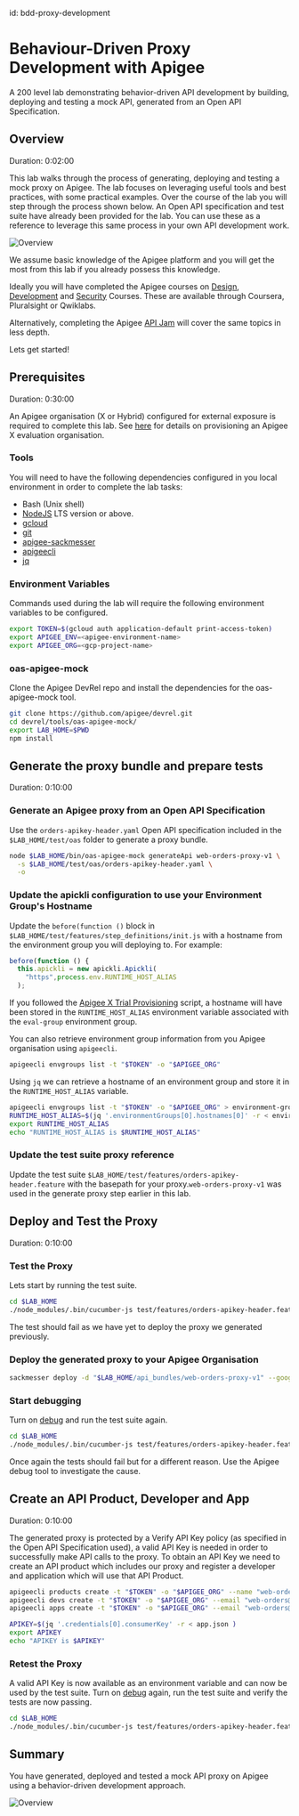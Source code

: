 id: bdd-proxy-development

# Behaviour-Driven Proxy Development with Apigee

A 200 level lab demonstrating behavior-driven API development by building,
deploying and testing a mock API, generated from an Open API Specification.

## Overview

Duration: 0:02:00

This lab walks through the process of generating, deploying and testing a mock
proxy on Apigee.
The lab focuses on leveraging useful tools and best practices, with some
practical examples. Over the course of the lab you will step through
the process shown below. An Open API specification and test suite have already
been provided for the lab. You can use these as a reference
to leverage this same process in your own API development work.

![Overview](assets/overview.png)

We assume basic knowledge of the Apigee platform and you will get the most
from this lab if you already possess this knowledge.

Ideally you will have completed the Apigee courses on
[Design](https://www.coursera.org/learn/api-design-apigee-gcp),
[Development](https://www.coursera.org/learn/api-development-apigee-gcp) and
[Security](https://www.coursera.org/learn/api-security-apigee-gcp) Courses.
These are available through Coursera, Pluralsight or Qwiklabs.

Alternatively, completing the Apigee
[API Jam](https://github.com/apigee/apijam) will cover the same topics in
less depth.

Lets get started!

## Prerequisites

Duration: 0:30:00

An Apigee organisation (X or Hybrid) configured for external exposure is
required to complete this lab. See
[here](https://github.com/apigee/devrel/tree/main/tools/apigee-x-trial-provision)
for details on provisioning an Apigee X evaluation organisation.

### Tools

You will need to have the following dependencies configured in you local
environment in order to complete the lab tasks:

- Bash (Unix shell)
- [NodeJS](https://nodejs.org/en/) LTS version or above.
- [gcloud](https://cloud.google.com/sdk/docs/install)
- [git](https://git-scm.com/)
- [apigee-sackmesser](https://github.com/apigee/devrel/tree/main/tools/apigee-sackmesser)
- [apigeecli](https://github.com/srinandan/apigeecli)
- [jq](https://stedolan.github.io/jq/)

### Environment Variables

Commands used during the lab will require the following environment variables
to be configured.

``` bash
export TOKEN=$(gcloud auth application-default print-access-token)
export APIGEE_ENV=<apigee-environment-name>
export APIGEE_ORG=<gcp-project-name>
```

### oas-apigee-mock

Clone the Apigee DevRel repo and install the dependencies for the
oas-apigee-mock tool.

``` bash
git clone https://github.com/apigee/devrel.git
cd devrel/tools/oas-apigee-mock/
export LAB_HOME=$PWD
npm install
```

## Generate the proxy bundle and prepare tests

Duration: 0:10:00

### Generate an Apigee proxy from an Open API Specification

Use the `orders-apikey-header.yaml` Open API specification included
in the `$LAB_HOME/test/oas` folder to generate a proxy bundle.

``` bash
node $LAB_HOME/bin/oas-apigee-mock generateApi web-orders-proxy-v1 \
  -s $LAB_HOME/test/oas/orders-apikey-header.yaml \
  -o
```

### Update the apickli configuration to use your Environment Group's Hostname

Update the `before(function ()` block in
`$LAB_HOME/test/features/step_definitions/init.js` with a hostname from the
environment group you will deploying to. For example:

``` javascript
before(function () {
  this.apickli = new apickli.Apickli(
    "https",process.env.RUNTIME_HOST_ALIAS
  );
```

If you followed the
[Apigee X Trial Provisioning](https://github.com/apigee/devrel/tree/main/tools/apigee-x-trial-provision)
script, a hostname will have been stored in the `RUNTIME_HOST_ALIAS`
environment variable associated with the `eval-group` environment group.

You can also retrieve environment group information from you Apigee organisation
using `apigeecli`.

``` bash
apigeecli envgroups list -t "$TOKEN" -o "$APIGEE_ORG"
```

Using `jq` we can retrieve a hostname of an environment group and store it in the
`RUNTIME_HOST_ALIAS` variable.

``` bash
apigeecli envgroups list -t "$TOKEN" -o "$APIGEE_ORG" > environment-groups.json
RUNTIME_HOST_ALIAS=$(jq '.environmentGroups[0].hostnames[0]' -r < environment-groups.json )
export RUNTIME_HOST_ALIAS
echo "RUNTIME_HOST_ALIAS is $RUNTIME_HOST_ALIAS"
```

### Update the test suite proxy reference

Update the test suite `$LAB_HOME/test/features/orders-apikey-header.feature`
with the basepath for your proxy.`web-orders-proxy-v1` was used in the generate
proxy step earlier in this lab.

## Deploy and Test the Proxy

Duration: 0:10:00

### Test the Proxy

Lets start by running the test suite.

``` bash
cd $LAB_HOME
./node_modules/.bin/cucumber-js test/features/orders-apikey-header.feature --format json:test/test_report.json --publish-quiet
```

The test should fail as we have yet to deploy the proxy we generated
previously.

### Deploy the generated proxy to your Apigee Organisation

``` bash
sackmesser deploy -d "$LAB_HOME/api_bundles/web-orders-proxy-v1" --googleapi -t "$TOKEN" -o "$APIGEE_ORG" -e "$APIGEE_ENV"
```

### Start debugging

Turn on [debug](https://cloud.google.com/apigee/docs/api-platform/debug/trace)
and run the test suite again.

``` bash
cd $LAB_HOME
./node_modules/.bin/cucumber-js test/features/orders-apikey-header.feature --format json:test/test_report.json --publish-quiet
```

Once again the tests should fail but for a different reason. Use the Apigee
debug tool to investigate the cause.

## Create an  API Product, Developer and App

Duration: 0:10:00

The generated proxy is protected by a Verify API Key policy (as specified
in the Open API Specification used), a valid API Key is needed in order to
successfully make API calls to the proxy. To obtain an API Key we need to
create an API product which includes our proxy and register a developer and
application which will use that API Product.

``` bash
apigeecli products create -t "$TOKEN" -o "$APIGEE_ORG" --name "web-orders" --proxies "web-orders-proxy-v1" --envs "$APIGEE_ENV" --approval "auto"
apigeecli devs create -t "$TOKEN" -o "$APIGEE_ORG" --email "web-orders@example.com" --user "web-orders@example.com" --first "Web" --last "Developer"
apigeecli apps create -t "$TOKEN" -o "$APIGEE_ORG" --email "web-orders@example.com" --prods "web-orders" --name "web-orders-app" > app.json

APIKEY=$(jq '.credentials[0].consumerKey' -r < app.json )
export APIKEY
echo "APIKEY is $APIKEY"
```

### Retest the Proxy

A valid API Key is now available as an environment variable and can now be
used by the test suite.
Turn on [debug](https://cloud.google.com/apigee/docs/api-platform/debug/trace)
again, run the test suite and verify the tests are now passing.

``` bash
cd $LAB_HOME
./node_modules/.bin/cucumber-js test/features/orders-apikey-header.feature --format json:test/test_report.json --publish-quiet
```

## Summary

You have generated, deployed and tested a mock API
proxy on Apigee using a behavior-driven development approach.

![Overview](assets/overview.png)
